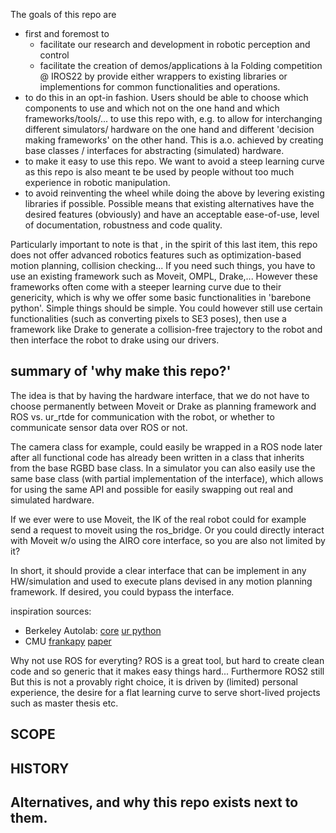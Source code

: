 The goals of this repo are
- first and foremost to
    - facilitate our research and development in robotic perception and control
    - facilitate the creation of demos/applications à la Folding competition @ IROS22
by  provide either wrappers to existing libraries or implementions for common functionalities and operations.
- to do this in an opt-in fashion. Users should be able to choose which components to use and which not on the one hand and which frameworks/tools/... to use this repo with, e.g. to allow for interchanging different simulators/ hardware on the one hand and different 'decision making frameworks' on the other hand. This is a.o. achieved by creating base classes / interfaces for abstracting (simulated) hardware.
- to make it easy to use this repo. We want to avoid a steep learning curve as this repo is also meant te be used by people without too much experience in robotic manipulation.
- to avoid reinventing the wheel while doing the above by levering existing libraries if possible. Possible means that existing alternatives have the desired features (obviously) and have an acceptable ease-of-use, level of documentation, robustness and code quality.

Particularly important to note is that , in the spirit of this last item, this repo does not offer advanced robotics features such as optimization-based motion planning, collision checking... If you need such things, you have to use an existing framework such as Moveit, OMPL, Drake,... However these frameworks often come with a steeper learning curve due to their genericity, which is why we offer some basic functionalities in 'barebone python'. Simple things should be simple. You could however still use certain functionalities (such as converting pixels to SE3 poses), then use a framework like Drake to generate a collision-free trajectory to the robot and then interface the robot to drake using our drivers.

## summary of 'why make this repo?'

The idea is that by having the hardware interface, that we do not have to choose permanently between Moveit or Drake as planning framework and ROS vs. ur_rtde for communication with the robot, or whether to communicate sensor data over ROS or not.

The camera class for example, could easily be wrapped in a ROS node later after all functional code has already been written in a class that inherits from the base RGBD base class. In a simulator you can also easily use the same base class (with partial implementation of the interface), which allows for using the same API and possible for easily swapping out real and simulated hardware.

If we ever were to use Moveit, the IK of the real robot could for example send a request to moveit using the ros_bridge. Or you could directly interact with Moveit w/o using the AIRO core interface, so you are also not limited by it?

In short, it should provide a clear interface that can be implement in any HW/simulation and used to execute plans devised in any motion planning framework. If desired, you could bypass the interface.


inspiration sources:
- Berkeley Autolab: [core](https://github.com/BerkeleyAutomation/autolab_core) [ur python](https://github.com/BerkeleyAutomation/ur5py)
- CMU [frankapy](https://github.com/iamlab-cmu/frankapy) [paper](https://arxiv.org/abs/2011.02398?s=09)


Why not use ROS for everyting?
ROS is a great tool, but hard to create clean code and so generic that it makes easy things hard... Furthermore ROS2 still But this is not a provably right choice, it is driven by (limited) personal experience, the desire for a flat learning curve to serve short-lived projects such as master thesis etc.


## SCOPE
## HISTORY
## Alternatives, and why this repo exists next to them.